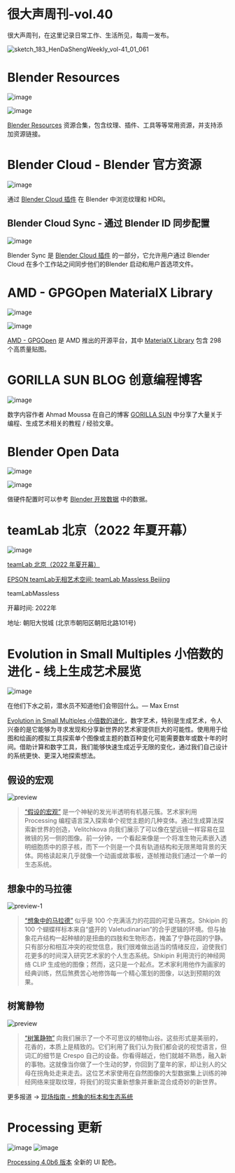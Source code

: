 # 很大声周刊-vol.40
很大声周刊，在这里记录日常工作、生活所见，每周一发布。

![sketch_183_HenDaShengWeekly_vol-41_01_061](https://user-images.githubusercontent.com/20842136/154791840-b42195c6-6d7d-4199-ba65-a6672aa2e5e2.png)

# Blender Resources
![image](https://user-images.githubusercontent.com/20842136/154791992-6c2e28f0-aee3-4468-aa1a-72db60f3b4c0.png)

![image](https://user-images.githubusercontent.com/20842136/154791919-5bccf906-9920-4a2f-9b92-a3f540158e26.png)

[Blender Resources](https://blenderresources.com/) 资源合集，包含纹理、插件、工具等等常用资源，并支持添加资源链接。

# Blender Cloud - Blender 官方资源
![image](https://user-images.githubusercontent.com/20842136/154792054-9ac2380c-24db-4353-b95a-bf8d1f1849f4.png)

通过 [Blender Cloud 插件](https://cloud.blender.org/libraries) 在 Blender 中浏览纹理和 HDRI。

## Blender Cloud Sync - 通过 Blender ID 同步配置
![image](https://user-images.githubusercontent.com/20842136/154792114-fdfb0078-b5aa-4b09-ac00-7aff32f134af.png)

Blender Sync 是 [Blender Cloud 插件](https://cloud.blender.org/services) 的一部分，它允许用户通过 Blender Cloud 在多个工作站之间同步他们的Blender 启动和用户首选项文件。

# AMD - GPGOpen MaterialX Library
![image](https://user-images.githubusercontent.com/20842136/154792278-4ff90252-52f8-455a-b745-d6a942a7b044.png)

![image](https://user-images.githubusercontent.com/20842136/154792341-e245437d-8e71-4869-a09e-d37d4778b4fc.png)

[AMD - GPGOpen](https://gpuopen.com/) 是 AMD 推出的开源平台，其中 [MaterialX Library](https://matlib.gpuopen.com/main/materials/all) 包含 298 个高质量贴图。

# GORILLA SUN BLOG 创意编程博客
![image](https://user-images.githubusercontent.com/20842136/154792792-dacc8c97-2f2c-4294-a2be-768cf427b698.png)

数字内容作者 Ahmad Moussa 在自己的博客 [GORILLA SUN](https://gorillasun.de/posts/) 中分享了大量关于编程、生成艺术相关的教程 / 经验文章。

# Blender Open Data
![image](https://user-images.githubusercontent.com/20842136/154792761-a67ac24e-646a-435b-b9f9-20a5410228ea.png)

![image](https://user-images.githubusercontent.com/20842136/154792708-5567313d-6ff5-43c0-bd67-0cf0d95a4078.png)

做硬件配置时可以参考 [Blender 开放数据](https://opendata.blender.org/) 中的数据。

# teamLab 北京（2022 年夏开幕）
![image](https://user-images.githubusercontent.com/20842136/154792498-70835cb9-1461-4f97-876c-bc710e71d151.png)

[teamLab 北京（2022 年夏开幕）](https://mp.weixin.qq.com/s/FCIRj_Y0nCxlBM3AGP0FNQ)

[EPSON teamLab无相艺术空间: teamLab Massless Beijing](https://art.team-lab.cn/e/masslessbeijing/)

teamLabMassless

开幕时间: 2022年

地址: 朝阳大悦城 (北京市朝阳区朝阳北路101号)

# Evolution in Small Multiples 小倍数的进化 - 线上生成艺术展览
![image](https://user-images.githubusercontent.com/20842136/154793686-4ca6affb-d21e-4960-ab84-a5e1a058789d.png)

在他们下水之前，潜水员不知道他们会带回什么。— Max Ernst

[Evolution in Small Multiples 小倍数的进化](https://feralfile.com/exhibitions/field-guide-sss)，数字艺术，特别是生成艺术，令人兴奋的是它能够为寻求发现和分享新世界的艺术家提供巨大的可能性。使用用于绘图和绘画的模拟工具探索单个图像或主题的数百种变化可能需要数年或数十年的时间。借助计算和数字工具，我们能够快速生成近乎无限的变化，通过我们自己设计的系统更快、更深入地探索想法。

## 假设的宏观
![preview](https://user-images.githubusercontent.com/20842136/154793751-89422513-daa5-43f4-9f01-a06cb92c4d3e.jpg)
> [“假设的宏观”](https://feralfile.com/artworks/hypothetically-macro-oer?fromExhibition=field-guide-sss) 是一个神秘的发光半透明有机基元簇。艺术家利用 Processing 编程语言深入探索单个视觉主题的几种变体。通过生成算法探索新世界的创造，Velitchkova 向我们展示了可以像在望远镜一样容易在显微镜的另一侧的图像。前一分钟，一个看起来像是一个将准生物元素嵌入透明细胞质中的原子核，而下一个则是一个具有轨道结构和无限黑暗背景的天体。网格读起来几乎就像一个动画或故事板，逐帧推动我们通过一个单一的生态系统。

## 想象中的马拉德
![preview-1](https://user-images.githubusercontent.com/20842136/154793806-37cd570d-531d-4a22-8c84-9fcb7637ccf3.jpg)
> [“想象中的马拉德”](https://feralfile.com/artworks/malade-imaginaire-r38?fromExhibition=field-guide-sss) 似乎是 100 个充满活力的花园的可爱马赛克。Shkipin 的 100 个蝴蝶样标本来自“盛开的 Valetudinarian”的合乎逻辑的环境。但与抽象花卉结构一起种植的是扭曲的四肢和生物形态，掩盖了宁静花园的宁静。只有部分和相互冲突的视觉信息，我们很难做出适当的情绪反应，迫使我们花更多的时间深入研究艺术家的个人生态系统。Shkipin 利用流行的神经网络 CLIP 生成他的图像；然而，这只是一个起点。艺术家利用他作为画家的经典训练，然后煞费苦心地修饰每一个精心策划的图像，以达到预期的效果。

## 树篱静物
![preview](https://user-images.githubusercontent.com/20842136/154793840-aa8804ff-5605-4f19-8b13-f64525862a1b.png)
> [“树篱静物”](https://feralfile.com/artworks/hedgerow-still-life-imm?fromExhibition=field-guide-sss) 向我们展示了一个不可思议的植物山谷。这些形式是美丽的，花香的，本质上是精致的。它们利用了我们认为我们都会说的视觉语言，但词汇的细节是 Crespo 自己的设备。你看得越近，他们就越不熟悉，融入新的事物。这就像当你做了一个生动的梦，你回到了童年的家，却让别人的父母在拐角处走来走去。这位艺术家使用在自然图像的大型数据集上训练的神经网络来提取纹理，将我们的现实重新想象并重新混合成奇妙的新世界。

更多报道 -> [现场指南 - 想象的标本和生态系统](https://www.artnome.com/news/2022/1/15/field-guide-imagined-specimens-and-ecosystems)

# Processing 更新
![image](https://user-images.githubusercontent.com/20842136/154793533-bdda2d57-0020-4b04-9d07-9ed4665dd795.png)
![image](https://user-images.githubusercontent.com/20842136/154793420-4502a286-cc76-409f-8bcb-ee071461a16c.png)

[Processing 4.0b6 版本](https://processing.org/download) 全新的 UI 配色。